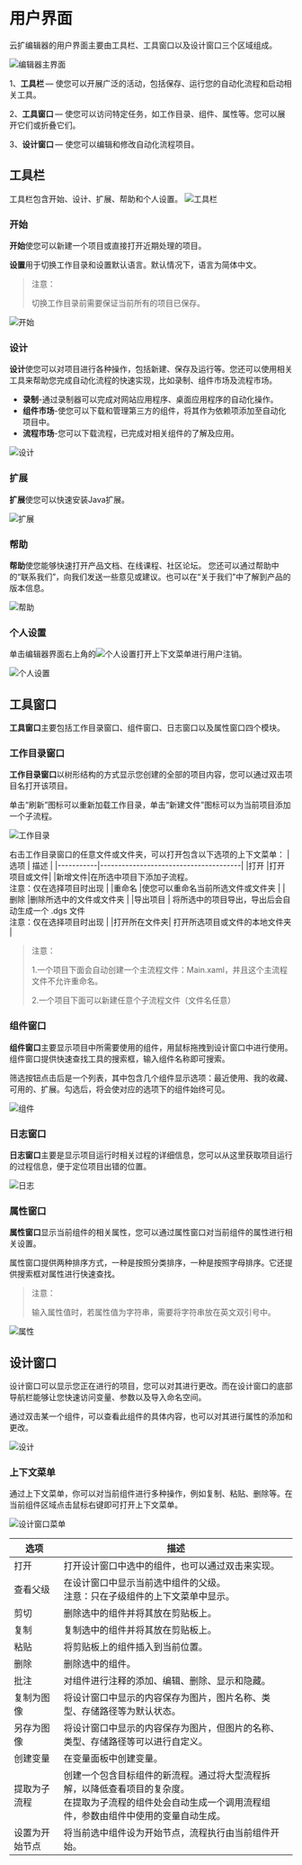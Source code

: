 # 用户界面
云扩编辑器的用户界面主要由工具栏、工具窗口以及设计窗口三个区域组成。 

![编辑器主界面](https://docimages.blob.core.chinacloudapi.cn/images/Studio/userInterface/mainInterface.PNG)

1、**工具栏** — 使您可以开展广泛的活动，包括保存、运行您的自动化流程和启动相关工具。

2、**工具窗口** — 使您可以访问特定任务，如工作目录、组件、属性等。您可以展开它们或折叠它们。 

3、**设计窗口** — 使您可以编辑和修改自动化流程项目。 

## 工具栏
工具栏包含开始、设计、扩展、帮助和个人设置。
![工具栏](https://docimages.blob.core.chinacloudapi.cn/images/Studio/userInterface/toolbar.PNG)

### 开始 

**开始**使您可以新建一个项目或直接打开近期处理的项目。 
 
**设置**用于切换工作目录和设置默认语言。默认情况下，语言为简体中文。 

> 注意：
> 
>切换工作目录前需要保证当前所有的项目已保存。 
 
![开始](https://docimages.blob.core.chinacloudapi.cn/images/Studio/userInterface/start.png)

### 设计
**设计**使您可以对项目进行各种操作，包括新建、保存及运行等。您还可以使用相关工具来帮助您完成自动化流程的快速实现，比如录制、组件市场及流程市场。 

* **录制**-通过录制器可以完成对网站应用程序、桌面应用程序的自动化操作。 
* **组件市场**-使您可以下载和管理第三方的组件，将其作为依赖项添加至自动化项目中。 
* **流程市场**-您可以下载流程，已完成对相关组件的了解及应用。 

![设计](https://docimages.blob.core.chinacloudapi.cn/images/Studio/userInterface/toolbar-design.PNG)


### 扩展 
**扩展**使您可以快速安装Java扩展。

![扩展](https://docimages.blob.core.chinacloudapi.cn/images/Studio/userInterface/toolbar-extension.PNG)
 
### 帮助 
**帮助**使您能够快速打开产品文档、在线课程、社区论坛。 
您还可以通过帮助中的“联系我们”，向我们发送一些意见或建议。也可以在“关于我们”中了解到产品的版本信息。 

![帮助](https://docimages.blob.core.chinacloudapi.cn/images/Studio/userInterface/toolbar-help.PNG)

 
### 个人设置 
单击编辑器界面右上角的![个人设置](https://docimages.blob.core.chinacloudapi.cn/images/Studio/userInterface/toolbar-user.PNG)打开上下文菜单进行用户注销。 
 
![个人设置](https://docimages.blob.core.chinacloudapi.cn/images/Studio/userInterface/toolbar-usersetting.png)

## 工具窗口 
**工具窗口**主要包括工作目录窗口、组件窗口、日志窗口以及属性窗口四个模块。 

### 工作目录窗口 
**工作目录窗口**以树形结构的方式显示您创建的全部的项目内容，您可以通过双击项目名打开该项目。 
 
单击“刷新”图标可以重新加载工作目录，单击“新建文件”图标可以为当前项目添加一个子流程。

![工作目录](https://docimages.blob.core.chinacloudapi.cn/images/Studio/userInterface/workspace.PNG)

右击工作目录窗口的任意文件或文件夹，可以打开包含以下选项的上下文菜单： 
|选项 |	描述 |
|-----------|---------------------------------------|
|打开 	|打开项目或文件| 
|新增文件|在所选中项目下添加子流程。</br>注意：仅在选择项目时出现 |
|重命名 	|使您可以重命名当前所选文件或文件夹 |
|删除 	|删除所选中的文件或文件夹 |
|导出项目 |	将所选中的项目导出，导出后会自动生成一个 .dgs 文件</br>注意：仅在选择项目时出现 |
|打开所在文件夹| 	打开所选项目或文件的本地文件夹 |

>注意： 
>
>1.一个项目下面会自动创建一个主流程文件：Main.xaml，并且这个主流程文件不允许重命名。 
>
>2.一个项目下面可以新建任意个子流程文件（文件名任意）

### 组件窗口 
**组件窗口**主要显示项目中所需要使用的组件，用鼠标拖拽到设计窗口中进行使用。组件窗口提供快速查找工具的搜索框，输入组件名称即可搜索。 

筛选按钮点击后是一个列表，其中包含几个组件显示选项：最近使用、我的收藏、可用的、扩展。勾选后，将会使对应的选项下的组件始终可见。 
 
![组件](https://docimages.blob.core.chinacloudapi.cn/images/Studio/userInterface/activities.png)

### 日志窗口 
**日志窗口**主要是显示项目运行时相关过程的详细信息，您可以从这里获取项目运行的过程信息，便于定位项目出错的位置。 
 
![日志](https://docimages.blob.core.chinacloudapi.cn/images/Studio/userInterface/logs.PNG)
 
### 属性窗口 
**属性窗口**显示当前组件的相关属性，您可以通过属性窗口对当前组件的属性进行相关设置。 

属性窗口提供两种排序方式，一种是按照分类排序，一种是按照字母排序。它还提供搜索框对属性进行快速查找。 
 
>注意： 
> 
>输入属性值时，若属性值为字符串，需要将字符串放在英文双引号中。 

![属性](https://docimages.blob.core.chinacloudapi.cn/images/Studio/userInterface/properties.png)
 
## 设计窗口 
设计窗口可以显示您正在进行的项目，您可以对其进行更改。而在设计窗口的底部导航栏能够让您快速访问变量、参数以及导入命名空间。

通过双击某一个组件，可以查看此组件的具体内容，也可以对其进行属性的添加和更改。 
 
![设计](https://docimages.blob.core.chinacloudapi.cn/images/Studio/userInterface/design.png)
 
### 上下文菜单 
通过上下文菜单，你可以对当前组件进行多种操作，例如复制、粘贴、删除等。在当前组件区域点击鼠标右键即可打开上下文菜单。 

![设计窗口菜单](https://docimages.blob.core.chinacloudapi.cn/images/Studio/userInterface/design-menu.png)


   |选项         |描述|
   |----------------|---------------------------------------|
   |打开         |打开设计窗口中选中的组件，也可以通过双击来实现。|
   |查看父级     |在设计窗口中显示当前选中组件的父级。 </br> 注意：只在子级组件的上下文菜单中显示。|
   |剪切         |删除选中的组件并将其放在剪贴板上。|
   |复制         |复制选中的组件并将其放在剪贴板上。|
   |粘贴         |将剪贴板上的组件插入到当前位置。|
   |删除         |删除选中的组件。|
   |批注         |对组件进行注释的添加、编辑、删除、显示和隐藏。|
   |复制为图像    |将设计窗口中显示的内容保存为图片，图片名称、类型、存储路径等为默认状态。|
   |另存为图像    |将设计窗口中显示的内容保存为图片，但图片的名称、类型、存储路径等可以进行自定义。|
   |创建变量      |在变量面板中创建变量。|
   |提取为子流程   |创建一个包含目标组件的新流程。通过将大型流程拆解，以降低查看项目的复杂度。</br>在提取为子流程的组件处会自动生成一个调用流程组件，参数由组件中使用的变量自动生成。|
   |设置为开始节点 |将当前选中组件设为开始节点，流程执行由当前组件开始。|

